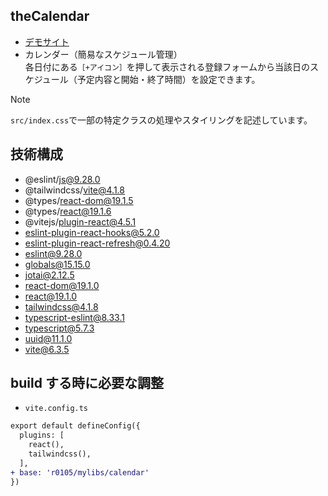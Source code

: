 ## theCalendar
- [デモサイト](https://k2webservice.xsrv.jp/r0105/mylibs/calendar/)
- カレンダー（簡易なスケジュール管理）<br />
各日付にある`［+アイコン］`を押して表示される登録フォームから当該日のスケジュール（予定内容と開始・終了時間）を設定できます。

> [!NOTE]
> `src/index.css`で一部の特定クラスの処理やスタイリングを記述しています。

## 技術構成
- @eslint/js@9.28.0
- @tailwindcss/vite@4.1.8
- @types/react-dom@19.1.5
- @types/react@19.1.6
- @vitejs/plugin-react@4.5.1
- eslint-plugin-react-hooks@5.2.0
- eslint-plugin-react-refresh@0.4.20
- eslint@9.28.0
- globals@15.15.0
- jotai@2.12.5
- react-dom@19.1.0
- react@19.1.0
- tailwindcss@4.1.8
- typescript-eslint@8.33.1
- typescript@5.7.3
- uuid@11.1.0
- vite@6.3.5

## build する時に必要な調整
- `vite.config.ts`
```diff
export default defineConfig({
  plugins: [
    react(),
    tailwindcss(),
  ],
+ base: 'r0105/mylibs/calendar'
})
```